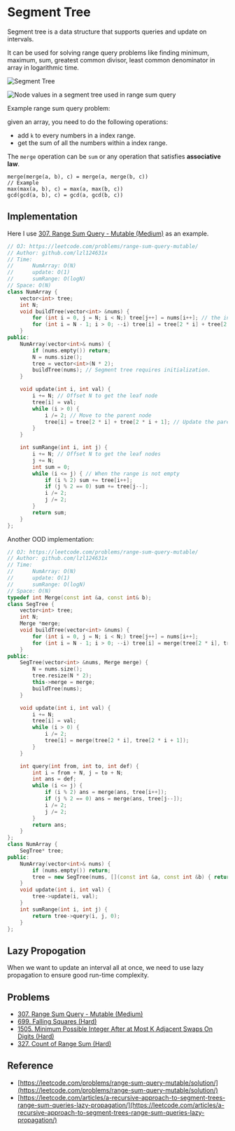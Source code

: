 # Segment Tree

Segment tree is a data structure that supports queries and update on intervals.

It can be used for solving range query problems like finding minimum, maximum, sum, greatest common divisor, least common denominator in array in logarithmic time.

![Segment Tree](../../.gitbook/assets/image.png)

![Node values in a segment tree used in range sum query](<../../.gitbook/assets/image (1).png>)

Example range sum query problem:

given an array, you need to do the following operations:

* add `k` to every numbers in a index range.
* get the sum of all the numbers within a index range.

The `merge` operation can be `sum` or any operation that satisfies **associative law**.

```
merge(merge(a, b), c) = merge(a, merge(b, c))
// Example
max(max(a, b), c) = max(a, max(b, c))
gcd(gcd(a, b), c) = gcd(a, gcd(b, c))
```

## Implementation

Here I use [307. Range Sum Query - Mutable (Medium)](https://leetcode.com/problems/range-sum-query-mutable/) as an example.

```cpp
// OJ: https://leetcode.com/problems/range-sum-query-mutable/
// Author: github.com/lzl124631x
// Time: 
//      NumArray: O(N)
//      update: O(1)
//      sumRange: O(logN)
// Space: O(N)
class NumArray {
    vector<int> tree;
    int N;
    void buildTree(vector<int> &nums) {
        for (int i = 0, j = N; i < N;) tree[j++] = nums[i++]; // the input array values are stored in `tree[N...(2 * N - 1)]`
        for (int i = N - 1; i > 0; --i) tree[i] = tree[2 * i] + tree[2 * i + 1]; // from `tree[N-1]` to `tree[1]`, build the non-leaf nodes. Note that we don't use `tree[0]`.
    }
public:
    NumArray(vector<int>& nums) {
        if (nums.empty()) return;
        N = nums.size();
        tree = vector<int>(N * 2);
        buildTree(nums); // Segment tree requires initialization.
    }

    void update(int i, int val) {
        i += N; // Offset N to get the leaf node
        tree[i] = val;
        while (i > 0) {
            i /= 2; // Move to the parent node
            tree[i] = tree[2 * i] + tree[2 * i + 1]; // Update the parent node
        }
    }

    int sumRange(int i, int j) {
        i += N; // Offset N to get the leaf nodes
        j += N;
        int sum = 0;
        while (i <= j) { // When the range is not empty
            if (i % 2) sum += tree[i++];
            if (j % 2 == 0) sum += tree[j--];
            i /= 2;
            j /= 2;
        }
        return sum;
    }
};
```

Another OOD implementation:

```cpp
// OJ: https://leetcode.com/problems/range-sum-query-mutable/
// Author: github.com/lzl124631x
// Time: 
//      NumArray: O(N)
//      update: O(1)
//      sumRange: O(logN)
// Space: O(N)
typedef int Merge(const int &a, const int& b);
class SegTree {
    vector<int> tree;
    int N;
    Merge *merge;
    void buildTree(vector<int> &nums) {
        for (int i = 0, j = N; i < N;) tree[j++] = nums[i++];
        for (int i = N - 1; i > 0; --i) tree[i] = merge(tree[2 * i], tree[2 * i + 1]);
    }
public:
    SegTree(vector<int> &nums, Merge merge) {
        N = nums.size();
        tree.resize(N * 2);
        this->merge = merge;
        buildTree(nums);
    }

    void update(int i, int val) {
        i += N;
        tree[i] = val;
        while (i > 0) {
            i /= 2;
            tree[i] = merge(tree[2 * i], tree[2 * i + 1]);
        }
    }

    int query(int from, int to, int def) {
        int i = from + N, j = to + N;
        int ans = def;
        while (i <= j) {
            if (i % 2) ans = merge(ans, tree[i++]);
            if (j % 2 == 0) ans = merge(ans, tree[j--]);
            i /= 2;
            j /= 2;
        }
        return ans;
    }
};
class NumArray {
    SegTree* tree;
public:
    NumArray(vector<int>& nums) {
        if (nums.empty()) return;
        tree = new SegTree(nums, [](const int &a, const int &b) { return a + b; });
    }
    void update(int i, int val) {
        tree->update(i, val);
    }
    int sumRange(int i, int j) {
        return tree->query(i, j, 0);
    }
};
```

## Lazy Propogation

When we want to update an interval all at once, we need to use lazy propagation to ensure good run-time complexity.

## Problems

* [307. Range Sum Query - Mutable (Medium)](https://leetcode.com/problems/range-sum-query-mutable/)
* [699. Falling Squares (Hard)](https://leetcode.com/problems/falling-squares/)
* [1505. Minimum Possible Integer After at Most K Adjacent Swaps On Digits (Hard)](https://leetcode.com/problems/minimum-possible-integer-after-at-most-k-adjacent-swaps-on-digits/)
* [327. Count of Range Sum (Hard)](https://leetcode.com/problems/count-of-range-sum/)

## Reference

* [https://leetcode.com/problems/range-sum-query-mutable/solution/](https://leetcode.com/problems/range-sum-query-mutable/solution/)
* [https://leetcode.com/articles/a-recursive-approach-to-segment-trees-range-sum-queries-lazy-propagation/](https://leetcode.com/articles/a-recursive-approach-to-segment-trees-range-sum-queries-lazy-propagation/)
